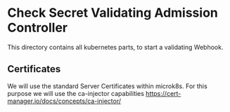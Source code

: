 # Check Secret Validating Admission Controller

This directory contains all kubernetes parts, to start a validating Webhook.

## Certificates

We will use the standard Server Certificates within microk8s. For this purpose we will use the ca-injector capabilities https://cert-manager.io/docs/concepts/ca-injector/




